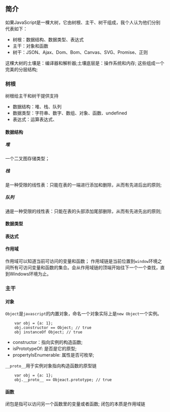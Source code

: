 ## 简介
如果JavaScript是一棵大树，它由树根、主干、树干组成，我个人认为他们分别代表如下：

* 树根：数据结构、数据类型、表达式
* 主干：对象和函数
* 树干：JSON、Ajax、Dom、Bom、Canvas、SVG、Promise、正则

这棵大树的土壤是：编译器和解析器;土壤底层是：操作系统和内存; 这些组成一个完美的分层结构;


### 树根
树根给主干和树干提供支持

* 数据结构：堆、栈、队列
* 数据类型：字符串、数字、数组、对象、函数、undefined
* 表达式：运算表达式、

#### 数据结构

##### 堆
一个二叉图存储类型；

##### 栈
是一种受限的线性表：只能在表的一端进行添加和删除，从而有先进后出的原则;

##### 队列
通是一种受限的线性表：只能在表的头部添加尾部删除，从而有先进先出的原则;


#### 数据类型


#### 表达式


#### 作用域
作用域可以知道当前可访问的变量和函数；
作用域链是当前位置到`window`环境之间所有可访问变量和函数的集合。会从作用域链的顶端开始往下一个一个查找，直到Windows环境为止。


### 主干

#### 对象
`Object`是`javascript`的内置对象，命名一个对象实际上是`new Object`一个实例。

```
    var obj = {a: 1};
    obj.constructor == Object; // true
    obj instanceOf Object; // true
```
* constructor：指向实例的构造函数;
* isPrototypeOf: 是否是它的原型;
* propertyIsEnumerable: 属性是否可枚举;

`__proto__`用于实例对象指向构造函数的原型链

```
    var obj = {a: 1};
    obj.__proto__ == Objeact.prototype; // true
```

#### 函数
闭包是指可以访问另一个函数里的变量或者函数; 闭包的本质是作用域链


